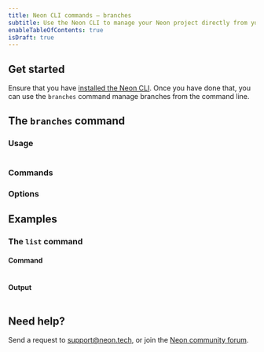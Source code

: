 ```yaml
---
title: Neon CLI commands — branches
subtitle: Use the Neon CLI to manage your Neon project directly from your terminal
enableTableOfContents: true
isDraft: true
---
```


## Get started

Ensure that you have [installed the Neon CLI](../neon-cli/get-started). Once you have done that, you can use the `branches` command manage branches from the command line.

## The `branches` command

### Usage

```bash
```

### Commands

### Options

## Examples

### The `list` command

#### Command

```bash
```

#### Output

```bash
```

## Need help?

Send a request to [support@neon.tech](mailto:support@neon.tech), or join the [Neon community forum](https://community.neon.tech/).
